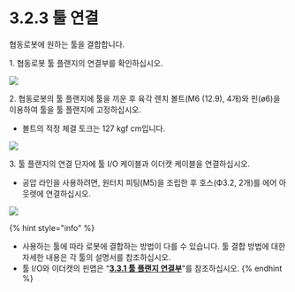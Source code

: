 # 3.2.3 툴 연결

협동로봇에 원하는 툴을 결합합니다.

1\. 협동로봇 툴 플랜지의 연결부를 확인하십시오.

![](../../.gitbook/assets/tool_connect\_1.png)

2\. 협동로봇의 툴 플랜지에 툴을 끼운 후 육각 렌치 볼트(M6 (12.9), 4개)와 핀(ø6)을 이용하여 툴을 툴 플랜지에 고정하십시오.

* 볼트의 적정 체결 토크는 127 kgf cm입니다.

![](../../.gitbook/assets/tool_connect\_2.png)

3\. 툴 플랜지의 연결 단자에 툴 I/O 케이블과 이더캣 케이블을 연결하십시오.

* 공압 라인을 사용하려면, 원터치 피팅(M5)을 조립한 후 호스(Ф3.2, 2개)를 에어 아웃렛에 연결하십시오.

![](../../.gitbook/assets/tool_connect\_3.png)

{% hint style="info" %}
* 사용하는 툴에 따라 로봇에 결합하는 방법이 다를 수 있습니다. 툴 결합 방법에 대한 자세한 내용은 각 툴의 설명서를 찹조하십시오.
* 툴 I/O와 이더캣의 핀맵은 “[**3.3.1 툴 플랜지 연결부**](../3-3-robot-interface/1-tool-flange-connection-point/)”를 참조하십시오.
{% endhint %}

